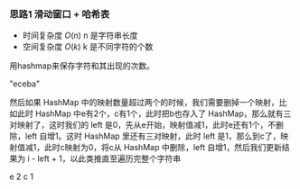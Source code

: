 ### 思路1 滑动窗口 + 哈希表

- 时间复杂度 $O(n)$
    n 是字符串长度
- 空间复杂度 $O(k)$
    k 是不同字符的个数

用hashmap来保存字符和其出现的次数。


"eceba"

然后如果 HashMap 中的映射数量超过两个的时候，我们需要删掉一个映射，比如此时 HashMap 中e有2个，c有1个，此时把b也存入了 HashMap，那么就有三对映射了，这时我们的 left 是0，先从e开始，映射值减1，此时e还有1个，不删除，left 自增1。这时 HashMap 里还有三对映射，此时 left 是1，那么到c了，映射值减1，此时c映射为0，将c从 HashMap 中删除，left 自增1，然后我们更新结果为 i - left + 1，以此类推直至遍历完整个字符串

e 2
c 1
